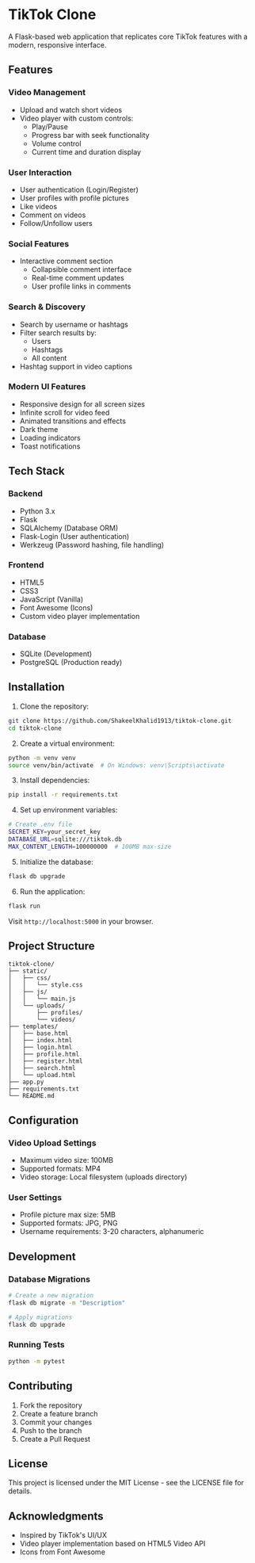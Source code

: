 # TikTok Clone

A Flask-based web application that replicates core TikTok features with a modern, responsive interface.

## Features

### Video Management
- Upload and watch short videos
- Video player with custom controls:
  - Play/Pause
  - Progress bar with seek functionality
  - Volume control
  - Current time and duration display

### User Interaction
- User authentication (Login/Register)
- User profiles with profile pictures
- Like videos
- Comment on videos
- Follow/Unfollow users

### Social Features
- Interactive comment section
  - Collapsible comment interface
  - Real-time comment updates
  - User profile links in comments

### Search & Discovery
- Search by username or hashtags
- Filter search results by:
  - Users
  - Hashtags
  - All content
- Hashtag support in video captions

### Modern UI Features
- Responsive design for all screen sizes
- Infinite scroll for video feed
- Animated transitions and effects
- Dark theme
- Loading indicators
- Toast notifications

## Tech Stack

### Backend
- Python 3.x
- Flask
- SQLAlchemy (Database ORM)
- Flask-Login (User authentication)
- Werkzeug (Password hashing, file handling)

### Frontend
- HTML5
- CSS3
- JavaScript (Vanilla)
- Font Awesome (Icons)
- Custom video player implementation

### Database
- SQLite (Development)
- PostgreSQL (Production ready)

## Installation

1. Clone the repository:
```bash
git clone https://github.com/ShakeelKhalid1913/tiktok-clone.git
cd tiktok-clone
```

2. Create a virtual environment:
```bash
python -m venv venv
source venv/bin/activate  # On Windows: venv\Scripts\activate
```

3. Install dependencies:
```bash
pip install -r requirements.txt
```

4. Set up environment variables:
```bash
# Create .env file
SECRET_KEY=your_secret_key
DATABASE_URL=sqlite:///tiktok.db
MAX_CONTENT_LENGTH=100000000  # 100MB max-size
```

5. Initialize the database:
```bash
flask db upgrade
```

6. Run the application:
```bash
flask run
```

Visit `http://localhost:5000` in your browser.

## Project Structure

```
tiktok-clone/
├── static/
│   ├── css/
│   │   └── style.css
│   ├── js/
│   │   └── main.js
│   └── uploads/
│       ├── profiles/
│       └── videos/
├── templates/
│   ├── base.html
│   ├── index.html
│   ├── login.html
│   ├── profile.html
│   ├── register.html
│   ├── search.html
│   └── upload.html
├── app.py
├── requirements.txt
└── README.md
```

## Configuration

### Video Upload Settings
- Maximum video size: 100MB
- Supported formats: MP4
- Video storage: Local filesystem (uploads directory)

### User Settings
- Profile picture max size: 5MB
- Supported formats: JPG, PNG
- Username requirements: 3-20 characters, alphanumeric

## Development

### Database Migrations
```bash
# Create a new migration
flask db migrate -m "Description"

# Apply migrations
flask db upgrade
```

### Running Tests
```bash
python -m pytest
```

## Contributing

1. Fork the repository
2. Create a feature branch
3. Commit your changes
4. Push to the branch
5. Create a Pull Request

## License

This project is licensed under the MIT License - see the LICENSE file for details.

## Acknowledgments

- Inspired by TikTok's UI/UX
- Video player implementation based on HTML5 Video API
- Icons from Font Awesome
